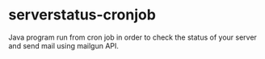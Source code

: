 # serverstatus-cronjob
Java program run from cron job in order to check the status of your server and send mail using mailgun API.
